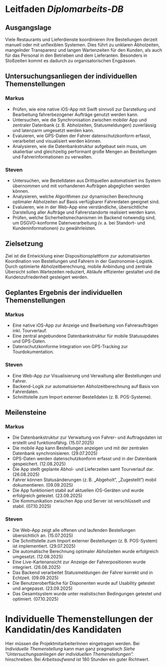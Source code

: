 # Leitfaden _Diplomarbeits-DB_

## Ausgangslage

Viele Restaurants und Lieferdienste koordinieren ihre Bestellungen derzeit manuell oder mit unflexiblen Systemen. Dies
führt zu unklaren Abholzeiten, mangelnder Transparenz und langen Wartenzeiten für den Kunden, als auch für das Personal in den Betrieben und dem Lieferanten. Besonders in Stoßzeiten kommt es dadurch zu organisatorischen Engpässen.

## Untersuchungsanliegen der individuellen Themenstellungen

### Markus

- Prüfen, wie eine native iOS-App mit Swift sinnvoll zur Darstellung und Bearbeitung fahrerbezogener Aufträge genutzt werden kann.
- Untersuchen, wie die Synchronisation zwischen mobiler App und zentraler Datenbank (z. B. Abholzeiten, Statusmeldungen) zuverlässig und latenzarm umgesetzt werden kann.
- Evaluieren, wie GPS-Daten der Fahrer datenschutzkonform erfasst, verarbeitet und visualisiert werden können.
- Analysieren, wie die Datenbankstruktur aufgebaut sein muss, um skalierbar und gleichzeitig performant große Mengen an Bestellungen und Fahrerinformationen zu verwalten.

### Steven

- Untersuchen, wie Bestelldaten aus Drittquellen automatisiert ins System übernommen und mit vorhandenen Aufträgen abgeglichen werden können.
- Analysieren, welche Algorithmen zur dynamischen Berechnung optimaler Abholzeiten auf Basis verfügbarer Fahrerdaten geeignet sind.
- Evaluieren, wie in der Web-App eine verständliche, übersichtliche Darstellung aller Aufträge und Fahrerstandorte realisiert werden kann.
- Prüfen, welche Sicherheitsmechanismen im Backend notwendig sind, um DSGVO-konforme Datenverarbeitung (v. a. bei Standort- und Kundeninformationen) zu gewährleisten.


## Zielsetzung

Ziel ist die Entwicklung einer Dispositionsplattform zur automatisierten Koordination von Bestellungen und Fahrern in der Gastronomie-Logistik. Durch optimierte Abholzeitberechnung, mobile Anbindung und zentrale Übersicht sollen Wartezeiten reduziert, Abläufe effizienter gestaltet und die Kundenzufriedenheit gesteigert werden.

## Geplantes Ergebnis der individuellen Themenstellungen

### Markus

- Eine native iOS-App zur Anzeige und Bearbeitung von Fahreraufträgen inkl. Tourverlauf.
- Eine zentral angebundene Datenbankstruktur für mobile Statusupdates und GPS-Daten.
- Datenschutzkonforme Integration von GPS-Tracking zur Tourdokumentation.

### Steven

- Eine Web-App zur Visualisierung und Verwaltung aller Bestellungen und Fahrer.
- Backend-Logik zur automatisierten Abholzeitberechnung auf Basis von Fahrerdaten.
- Schnittstelle zum Import externer Bestelldaten (z. B. POS-Systeme).

## Meilensteine

### Markus

- Die Datenbankstruktur zur Verwaltung von Fahrer- und Auftragsdaten ist erstellt und funktionsfähig. (15.07.2025)
- Die mobile App kann Bestellungen anzeigen und mit der zentralen Datenbank synchronisieren. (29.07.2025)
- GPS-Daten werden datenschutzkonform erfasst und in der Datenbank gespeichert. (12.08.2025)
- Die App stellt geplante Abhol- und Lieferzeiten samt Tourverlauf dar. (26.08.2025)
- Fahrer können Statusänderungen (z. B. „Abgeholt“, „Zugestellt“) mobil dokumentieren. (09.09.2025)
- Die App funktioniert stabil auf aktuellen iOS-Geräten und wurde erfolgreich getestet. (23.09.2025)
- Die Kommunikation zwischen App und Server ist verschlüsselt und stabil. (07.10.2025)

### Steven

- Die Web-App zeigt alle offenen und laufenden Bestellungen übersichtlich an. (15.07.2025)
- Die Schnittstelle zum Import externer Bestellungen (z. B. POS-System) ist implementiert. (29.07.2025)
- Die automatische Berechnung optimaler Abholzeiten wurde erfolgreich umgesetzt. (12.08.2025)
- Eine Live-Kartenansicht zur Anzeige der Fahrerpositionen wurde integriert. (26.08.2025)
- Das Backend verarbeitet Statusmeldungen der Fahrer korrekt und in Echtzeit. (09.09.2025)
- Die Benutzeroberfläche für Disponenten wurde auf Usability getestet und angepasst. (23.09.2025)
- Das Gesamtsystem wurde unter realistischen Bedingungen getestet und optimiert. (07.10.2025)

# Individuelle Themenstellungen der Kandidatin/des Kandidaten

Hier müssen die ProjektmitarbeiterInnen eingetragen werden. Bei _Individuelle Themenstellung_ kann man ganz pragmatisch _Siehe "Untersuchungsanliegen der individuellen Themenstellungen"._ hinschreiben. Bei _Arbeitsaufwand_ ist 180 Stunden ein guter Richtwert.
